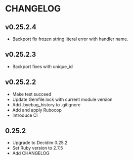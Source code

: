 # CHANGELOG

## v0.25.2.4
- Backport fix frozen string literal error with handler name.

## v0.25.2.3
- Backport fixes with unique_id

## v0.25.2.2
- Make test succeed
- Update Gemfile.lock with current module version
- Add .byebug_history to .gitignore
- Add and apply Rubocop
- Introduce CI

## 0.25.2
- Upgrade to Decidim 0.25.2
- Set Ruby version to 2.7.5
- Add CHANGELOG
